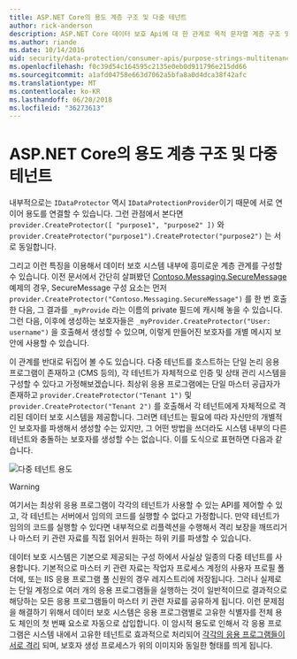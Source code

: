 ```yaml
---
title: ASP.NET Core의 용도 계층 구조 및 다중 테넌트
author: rick-anderson
description: ASP.NET Core 데이터 보호 Api에 대 한 관계로 목적 문자열 계층 구조 및 다중 테 넌 트에 알아봅니다.
ms.author: riande
ms.date: 10/14/2016
uid: security/data-protection/consumer-apis/purpose-strings-multitenancy
ms.openlocfilehash: f0c39d54c164595c2135e0eb0d911796e215dd66
ms.sourcegitcommit: a1afd04758e663d7062a5bfa8a0d4dca38f42afc
ms.translationtype: MT
ms.contentlocale: ko-KR
ms.lasthandoff: 06/20/2018
ms.locfileid: "36273613"
---
```

# <a name="purpose-hierarchy-and-multi-tenancy-in-aspnet-core"></a>ASP.NET Core의 용도 계층 구조 및 다중 테넌트

내부적으로는 `IDataProtector` 역시 `IDataProtectionProvider`이기 때문에 서로 연이어 용도를 연결할 수 있습니다. 그런 관점에서 본다면 `provider.CreateProtector([ "purpose1", "purpose2" ])` 와 `provider.CreateProtector("purpose1").CreateProtector("purpose2")` 는 서로 동일합니다.

그리고 이런 특징을 이용해서 데이터 보호 시스템 내부에 흥미로운 계층 관계를 구성할 수 있습니다. 이전 문서에서 간단히 살펴봤던 [Contoso.Messaging.SecureMessage](xref:security/data-protection/consumer-apis/purpose-strings#data-protection-contoso-purpose) 예제의 경우, SecureMessage 구성 요소는 먼저 `provider.CreateProtector("Contoso.Messaging.SecureMessage")` 를 한 번 호출한 다음, 그 결과를 `_myProvide` 라는 이름의 private 필드에 캐시해 놓을 수 있습니다. 그런 다음, 이후에 생성하는 보호자들은 `_myProvider.CreateProtector("User: username")` 을 호출해서 생성할 수 있으며, 이렇게 만들어진 보호자를 개별 메시지 보안에 사용할 수 있습니다.

이 관계를 반대로 뒤집어 볼 수도 있습니다. 다중 테넌트를 호스트하는 단일 논리 응용 프로그램이 존재하고 (CMS 등의), 각 테넌트가 자체적으로 인증 및 상태 관리 시스템을 구성할 수 있다고 가정해보겠습니다. 최상위 응용 프로그램에는 단일 마스터 공급자가 존재하고 `provider.CreateProtector("Tenant 1")` 및 `provider.CreateProtector("Tenant 2")` 를 호출해서 각 테넌트에게 자체적으로 격리된 데이터 보호 시스템을 제공합니다. 그러면 테넌트는 필요에 따라 자신만의 개별적인 보호자를 파생해서 생성할 수는 있지만, 그 어떤 방법을 쓰더라도 시스템 내부의 다른 테넌트와 충돌하는 보호자를 생성할 수는 없습니다. 이를 도식으로 표현하면 다음과 같습니다.

![다중 테넌트 용도](purpose-strings-multitenancy/_static/purposes-multi-tenancy.png)

>[!WARNING]
> 여기서는 최상위 응용 프로그램이 각각의 테넌트가 사용할 수 있는 API를 제어할 수 있고, 각 테넌트는 서버에서 임의의 코드를 실행할 수 없다고 가정합니다. 만약 테넌트가 임의의 코드를 실행할 수 있다면 내부적으로 리플렉션을 수행해서 격리 보장을 깨뜨리거나 마스터 키 관련 자료를 직접 읽어서 원하는 하위 키를 파생할 수 있습니다.

데이터 보호 시스템은 기본으로 제공되는 구성 하에서 사실상 일종의 다중 테넌트를 사용합니다. 기본적으로 마스터 키 관련 자료는 작업자 프로세스 계정의 사용자 프로필 폴더에, 또는 IIS 응용 프로그램 풀 신원의 경우 레지스트리에 저장됩니다. 그러나 실제로는 단일 계정으로 여러 개의 응용 프로그램들을 실행하는 것이 일반적이므로 결과적으로 해당하는 모든 응용 프로그램들이 마스터 키 관련 자료를 공유하게 됩니다. 이런 문제점을 해결하기 위해서 데이터 보호 시스템은 응용 프로그램별로 고유한 식별자를 전체 용도 체인의 첫 번째 요소로 자동으로 삽입합니다. 이 암시적 용도로 인해서 각 응용 프로그램은 시스템 내에서 고유한 테넌트로 효과적으로 처리되어 [각각의 응용 프로그램들이 서로 격리](xref:security/data-protection/configuration/overview#per-application-isolation) 되며, 보호자 생성 프로세스가 위의 이미지와 동일한 형태를 띄게 됩니다.
